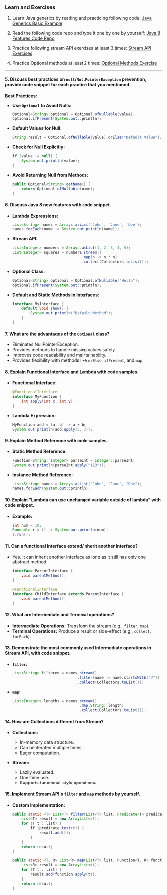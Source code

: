 ### Learn and Exercises

1. Learn Java generics by reading and practicing following code:
   [Java Generics Basic Example](https://github.com/CTYue/chuwa-eij-tutorial/tree/main/02-java-core/src/main/java/com/chuwa/tutorial/t01_basic/generic)

2. Read the following code repo and type it one by one by yourself:
   [Java 8 Features Code Repo](https://github.com/CTYue/chuwa-eij-tutorial/tree/main/02-java-core/src/main/java/com/chuwa/tutorial/t06_java8/features)

3. Practice following stream API exercises at least 3 times:
   [Stream API Exercises](https://github.com/gavinklfong/stream-api-exercises/blob/main/src/test/java/space/gavinklfong/demo/streamapi/StreamApiTest.java)

4. Practice Optional methods at least 2 times:
   [Optional Methods Exercise](https://github.com/CTYue/chuwa-eij-tutorial/blob/main/02-java-core/src/main/java/com/chuwa/tutorial/t06_java8/exercise/ShoppingCartUtil.java)

---

#### 5. Discuss best practices on `null`/`NullPointerException` prevention, provide code snippet for each practice that you mentioned.

**Best Practices:**

- **Use `Optional` to Avoid Nulls:**
  ```java
  Optional<String> optional = Optional.ofNullable(value);
  optional.ifPresent(System.out::println);
  ```

- **Default Values for Null:**
  ```java
  String result = Optional.ofNullable(value).orElse("Default Value");
  ```

- **Check for Null Explicitly:**
  ```java
  if (value != null) {
      System.out.println(value);
  }
  ```

- **Avoid Returning Null from Methods:**
  ```java
  public Optional<String> getName() {
      return Optional.ofNullable(name);
  }
  ```

#### 6. Discuss Java 8 new features with code snippet.

- **Lambda Expressions:**
  ```java
  List<String> names = Arrays.asList("John", "Jane", "Doe");
  names.forEach(name -> System.out.println(name));
  ```

- **Stream API:**
  ```java
  List<Integer> numbers = Arrays.asList(1, 2, 3, 4, 5);
  List<Integer> squares = numbers.stream()
                                 .map(n -> n * n)
                                 .collect(Collectors.toList());
  ```

- **Optional Class:**
  ```java
  Optional<String> optional = Optional.ofNullable("Hello");
  optional.ifPresent(System.out::println);
  ```

- **Default and Static Methods in Interfaces:**
  ```java
  interface MyInterface {
      default void show() {
          System.out.println("Default Method");
      }
  }
  ```

#### 7. What are the advantages of the `Optional` class?

- Eliminates NullPointerException.
- Provides methods to handle missing values safely.
- Improves code readability and maintainability.
- Provides flexibility with methods like `orElse`, `ifPresent`, and `map`.

#### 8. Explain Functional Interface and Lambda with code samples.

- **Functional Interface:**
  ```java
  @FunctionalInterface
  interface MyFunction {
      int apply(int x, int y);
  }
  ```

- **Lambda Expression:**
  ```java
  MyFunction add = (a, b) -> a + b;
  System.out.println(add.apply(5, 3));
  ```

#### 9. Explain Method Reference with code samples.

- **Static Method Reference:**
  ```java
  Function<String, Integer> parseInt = Integer::parseInt;
  System.out.println(parseInt.apply("123"));
  ```

- **Instance Method Reference:**
  ```java
  List<String> names = Arrays.asList("John", "Jane", "Doe");
  names.forEach(System.out::println);
  ```

#### 10. Explain "Lambda can use unchanged variable outside of lambda" with code snippet.

- **Example:**
  ```java
  int num = 10;
  Runnable r = () -> System.out.println(num);
  r.run();
  ```

#### 11. Can a functional interface extend/inherit another interface?

- Yes, it can inherit another interface as long as it still has only one abstract method.
  ```java
  interface ParentInterface {
      void parentMethod();
  }

  @FunctionalInterface
  interface ChildInterface extends ParentInterface {
      void parentMethod();
  }
  ```

#### 12. What are Intermediate and Terminal operations?

- **Intermediate Operations:** Transform the stream (e.g., `filter`, `map`).
- **Terminal Operations:** Produce a result or side-effect (e.g., `collect`, `forEach`).

#### 13. Demonstrate the most commonly used Intermediate operations in Stream API, with code snippet.

- **`filter`:**
  ```java
  List<String> filtered = names.stream()
                               .filter(name -> name.startsWith("J"))
                               .collect(Collectors.toList());
  ```

- **`map`:**
  ```java
  List<Integer> lengths = names.stream()
                                .map(String::length)
                                .collect(Collectors.toList());
  ```

#### 14. How are Collections different from Stream?

- **Collections:**
    - In-memory data structure.
    - Can be iterated multiple times.
    - Eager computation.

- **Stream:**
    - Lazily evaluated.
    - One-time use.
    - Supports functional-style operations.

#### 15. Implement Stream API's `filter` and `map` methods by yourself.

- **Custom Implementation:**
  ```java
  public static <T> List<T> filter(List<T> list, Predicate<T> predicate) {
      List<T> result = new ArrayList<>();
      for (T t : list) {
          if (predicate.test(t)) {
              result.add(t);
          }
      }
      return result;
  }

  public static <T, R> List<R> map(List<T> list, Function<T, R> function) {
      List<R> result = new ArrayList<>();
      for (T t : list) {
          result.add(function.apply(t));
      }
      return result;
  }
  
